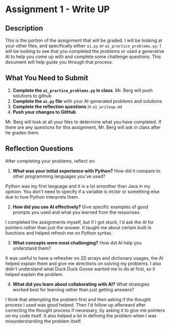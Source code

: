# Assignment 1 - Write UP

## Description
This is the portion of the assignment that will be graded.  I will be looking at your other files, and specifically either `a1.py` or `a1_practice_problems.py`.  I will be looking to see that you completed the problems or used a generative AI to help you come up with and complete some challenge questions.  This document will help guide you through that process.

## What You Need to Submit
1. **Complete the `a1_practice_problems.py` in class**.  Mr. Berg will push solutions to github
2. **Complete the `a1.py` file** with your AI-generated problems and solutions
3. **Complete the reflection questions** in `a1_writeup.md`
4. **Push your changes to GitHub**

Mr. Berg will look at all your files to determine what you have completed.  If there are any questions for this assignment, Mr. Berg will ask in class after he grades them.


## Reflection Questions

After completing your problems, reflect on:

1. **What was your initial experience with Python?** How did it compare to other programming languages you've used?

Python was my first language and it is a lot smoother than Java in my opinion. You don't need to specify if a variable is int/str or something else due to how Python interprets them. 

2. **How did you use AI effectively?** Give specific examples of good prompts you used and what you learned from the responses.

I completed the assignments myself, but if I got stuck, I'd ask the AI for pointers rather than just the answer. It taught me about certain built in functions and helped refresh me on Python syntax.

3. **What concepts were most challenging?** How did AI help you understand them?

It was useful to have a refresher on 2D arrays and dictionary usages, the AI helped explain them and give me directions on solving my problems. I also didn't understand what Duck Duck Goose wanted me to do at first, so it helped explain the problem.

4. **What did you learn about collaborating with AI?** What strategies worked best for learning rather than just getting answers?

I think that attempting the problem first and then asking if the thought process I used was good helped. Then I'd follow up afterward after correcting the thought process if necessary, by asking it to give me pointers on my code itself. It also helped a lot in defining the problem when I was misunderstanding the problem itself.